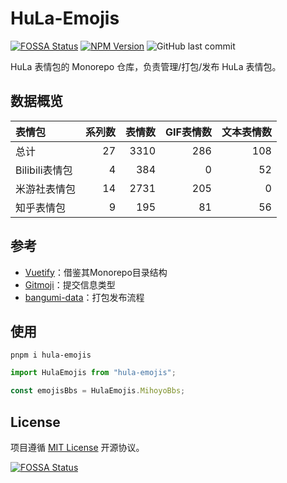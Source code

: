 # HuLa-Emojis

[![FOSSA Status](https://app.fossa.com/api/projects/git%2Bgithub.com%2FHuLaSpark%2FHuLa-Emojis.svg?type=shield)](https://app.fossa.com/projects/git%2Bgithub.com%2FHuLaSpark%2FHuLa-Emojis?ref=badge_shield)
[![NPM Version](https://img.shields.io/npm/v/hula-emojis?style=flat-square)](https://npmjs.org/package/hula-emojis)
![GitHub last commit](https://img.shields.io/github/last-commit/HuLaSpark/HuLa-Emojis?style=flat-square)

HuLa 表情包的 Monorepo 仓库，负责管理/打包/发布 HuLa 表情包。

## 数据概览

| 表情包         | 系列数 |  表情数 | GIF表情数 | 文本表情数 |
| :---------- | --: | ---: | -----: | ----: |
| 总计          |  27 | 3310 |    286 |   108 |
| Bilibili表情包 |   4 |  384 |      0 |    52 |
| 米游社表情包      |  14 | 2731 |    205 |     0 |
| 知乎表情包       |   9 |  195 |     81 |    56 |

## 参考

- [Vuetify](https://github.com/vuetifyjs/vuetify)：借鉴其Monorepo目录结构
- [Gitmoji](https://github.com/patou/gitmoji-intellij-plugin/)：提交信息类型
- [bangumi-data](https://github.com/bangumi-data/bangumi-data)：打包发布流程

## 使用

```shell
pnpm i hula-emojis
```

```typescript
import HulaEmojis from "hula-emojis";

const emojisBbs = HulaEmojis.MihoyoBbs;
```

## License

项目遵循 [MIT License](./LICENSE.md) 开源协议。


[![FOSSA Status](https://app.fossa.com/api/projects/git%2Bgithub.com%2FHuLaSpark%2FHuLa-Emojis.svg?type=large)](https://app.fossa.com/projects/git%2Bgithub.com%2FHuLaSpark%2FHuLa-Emojis?ref=badge_large)
